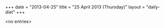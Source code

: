 +++
date = "2013-04-25"
title = "25 April 2013 (Thursday)"
layout = "daily-diet"
+++


\<no entries\>

